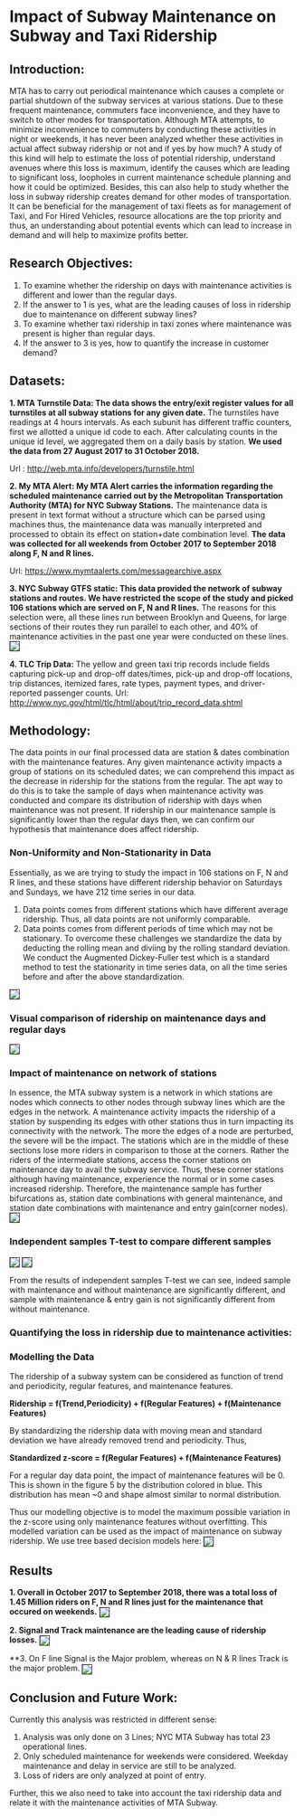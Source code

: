 # Impact of Subway Maintenance on Subway and Taxi Ridership

## Introduction:
MTA has to carry out periodical maintenance which causes a complete or partial shutdown of the subway services at various stations. Due to these frequent maintenance, commuters face inconvenience, and they have to switch to other modes for transportation. Although MTA attempts, to minimize inconvenience to commuters by conducting these activities in night or weekends, it has never been analyzed whether these activities in actual affect subway ridership or not and if yes by how much? A study of this kind will help to estimate the loss of potential ridership, understand avenues where this loss is maximum, identify the causes which are leading to significant loss, loopholes in current maintenance schedule planning and how it could be optimized. Besides, this can also help to study whether the loss in subway ridership creates demand for other modes of transportation. It can be beneficial for the management of taxi fleets as for management of Taxi, and For Hired Vehicles, resource allocations are the top priority and thus, an understanding about potential events which can lead to increase in demand and will help to maximize profits better.

## Research Objectives:
1. To examine whether the ridership on days with maintenance activities is different and lower than the regular days.
2. If the answer to 1 is yes, what are the leading causes of loss in ridership due to maintenance on different subway lines?
3. To examine whether taxi ridership in taxi zones where maintenance was present is higher than regular days.
4.  If the answer to 3 is yes, how to quantify the increase in customer demand?

## Datasets:
**1. MTA Turnstile Data: The data shows the entry/exit register values for all turnstiles at all subway stations for any given date.** The turnstiles have readings at 4 hours intervals. As each subunit has different traffic counters, first we allotted a unique id code to each. After calculating counts in the unique id level, we aggregated them on a daily basis by station.
**We used the data from 27 August 2017 to 31 October 2018.**

Url : http://web.mta.info/developers/turnstile.html
  
**2. My MTA Alert: My MTA Alert carries the information regarding the scheduled maintenance carried out by the Metropolitan Transportation Authority (MTA) for NYC Subway Stations.** The maintenance data is present in text format without a structure which can be parsed using machines thus, the maintenance data was manually interpreted and processed to obtain its effect on station+date combination level.
**The data was collected for all weekends from October 2017 to September 2018 along F, N and R lines.**

Url: https://www.mymtaalerts.com/messagearchive.aspx

**3. NYC Subway GTFS static: This data provided the network of subway stations and routes. We have restricted the scope of the study and picked 106 stations which are served on F, N and R lines.** The reasons for this selection were, all these lines run between Brooklyn and Queens, for large sections of their routes they run parallel to each other, and 40% of maintenance activities in the past one year were conducted on these lines.
<img src="https://github.com/Shivam0712/MTA_Maintenance_Impact/blob/master/Assets/Asset1.PNG" align="center" border="1"/>


**4. TLC Trip Data:** The yellow and green taxi trip records include fields capturing pick-up and drop-off dates/times, pick-up and drop-off  locations, trip distances, itemized fares, rate types, payment types, and driver-reported passenger counts.
Url: http://www.nyc.gov/html/tlc/html/about/trip_record_data.shtml

## Methodology:

The data points in our final processed data are station & dates combination with the maintenance features. Any given maintenance activity impacts a group of stations on its scheduled dates; we can comprehend this impact as the decrease in ridership for the stations from the regular. The apt way to do this is to take the sample of days when maintenance activity was conducted and compare its distribution of ridership with days when maintenance was not present. If ridership in our maintenance sample is significantly lower than the regular days then, we can confirm our hypothesis that maintenance does affect ridership.

### Non-Uniformity and Non-Stationarity in Data
Essentially, as we are trying to study the impact in 106 stations on F, N and R lines, and these stations have different ridership behavior on Saturdays and Sundays, we have 212 time series in our data.
1. Data points comes from different stations which have different average ridership. Thus, all data points are not uniformly comparable.
2. Data points comes from different periods of time which may not be stationary.
To overcome these challenges we standardize the data by deducting the rolling mean and diviing by the rolling standard deviation.
We conduct the Augmented Dickey-Fuller test which is a standard method to test the stationarity in time series data, on all the time series before and after the above standardization.
<img src="https://github.com/Shivam0712/MTA_Maintenance_Impact/blob/master/Assets/Asset2.PNG" align="center" border="1"/>

### Visual comparison of ridership on maintenance days and regular days
<img src="https://github.com/Shivam0712/MTA_Maintenance_Impact/blob/master/Assets/Asset3.PNG" align="center" border="1"/>

### Impact of maintenance on network of stations
In essence, the MTA subway system is a network in which stations are nodes which connects to other nodes through subway lines which are the edges in the network. A maintenance activity impacts the ridership of a station by suspending its edges with other stations thus in turn impacting its connectivity with the network. The more the edges of a node are perturbed, the severe will be the impact. The stations which are in the middle of these sections lose more riders in comparison to those at the corners. Rather the riders of the intermediate stations, access the corner stations on maintenance day to avail the subway service. Thus, these corner stations although having maintenance, experience the normal or in some cases increased ridership. Therefore, the maintenance sample has further bifurcations as, station date combinations with general maintenance, and station date combinations with maintenance and entry gain(corner nodes).
<img src="https://github.com/Shivam0712/MTA_Maintenance_Impact/blob/master/Assets/Asset7.jpg" align="center" border="1"/>


### Independent samples T-test to compare different samples
<img src="https://github.com/Shivam0712/MTA_Maintenance_Impact/blob/master/Assets/Asset4.PNG" align="center" border="1"/>

<img src="https://github.com/Shivam0712/MTA_Maintenance_Impact/blob/master/Assets/Asset9.PNG" align="center" border="1"/>

From the results of independent samples T-test we can see, indeed sample with maintenance and without maintenance are significantly different, and sample with maintenance & entry gain is not significantly different from without maintenance.
### Quantifying the loss in ridership due to maintenance activities:

### Modelling the Data
The ridership of a subway system can be considered as function of trend and periodicity, regular features, and maintenance features.

 
**Ridership = f(Trend,Periodicity) + f(Regular Features) + f(Maintenance Features)**

By standardizing the ridership data with moving mean and standard deviation we have already removed trend and periodicity. Thus,

**Standardized z-score = f(Regular Features) + f(Maintenance Features)**

For a regular day data point, the impact of maintenance features will be 0. This is shown in the figure 5 by the distribution  colored in blue. This distribution has mean ~0 and shape almost similar to normal distribution.

Thus our modelling objective is to model the maximum possible variation in the z-score using only maintenance features without overfitting. This modelled variation can be used as the impact of maintenance on subway ridership.
We use tree based decision models here:
<img src="https://github.com/Shivam0712/MTA_Maintenance_Impact/blob/master/Assets/Asset7.PNG" align="center" border="1"/>

## Results
**1. Overall in October 2017 to September 2018, there was a total loss of 1.45 Million riders on F, N and R lines just for the maintenance that occured on weekends.**
<img src="https://github.com/Shivam0712/MTA_Maintenance_Impact/blob/master/Assets/Asset10.PNG" align="center" border="1"/>

**2. Signal and Track maintenance are the leading cause of ridership losses.**
<img src="https://github.com/Shivam0712/MTA_Maintenance_Impact/blob/master/Assets/Asset5.PNG" align="center" border="1"/>

**3. On F line Signal is the Major problem, whereas on N & R lines Track is the major problem.
<img src="https://github.com/Shivam0712/MTA_Maintenance_Impact/blob/master/Assets/Asset6.PNG" align="center" border="1"/>

## Conclusion and Future Work:

Currently this analysis was restricted in different sense:
1. Analysis was only done on 3 Lines; NYC MTA Subway has total 23 operational lines.
2. Only scheduled maintenance for weekends were considered. Weekday maintenance and delay in service are still to be analyzed.
3. Loss of riders are only analyzed at point of entry.

Further, this we also need to take into account the taxi ridership data and relate it with the maintenance activities of MTA Subway.

